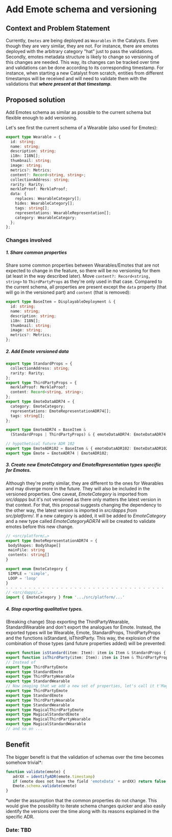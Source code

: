 # Add Emote schema and versioning

## Context and Problem Statement

Currently, `Emotes` are being deployed as `Wearables` in the Catalysts. Even though they are very similar, they are not. For instance, there are emotes deployed with the arbitrary category "hat" just to pass the validations.
Secondly, emotes metadata structure is likely to change so versioning of this changes are needed. This way, its changes can be tracked over time and validations can be done according to its corresponding timestamp. For instance, when starting a new Catalyst from scratch, entities from different timestamps will be received and will need to validate them with the validations that **_where present at that timestamp_**.

## Proposed solution

Add Emotes schema as similar as possible to the current schema but flexible enough to add versioning.

Let's see first the current schema of a Wearable (also used for Emotes):

```typescript
export type Wearable = {
  id: string;
  name: string;
  description: string;
  i18n: I18N[];
  thumbnail: string;
  image: string;
  metrics?: Metrics;
  content?: Record<string, string>;
  collectionAddress: string;
  rarity: Rarity;
  merkleProof: MerkleProof;
  data: {
    replaces: WearableCategory[];
    hides: WearableCategory[];
    tags: string[];
    representations: WearableRepresentation[];
    category: WearableCategory;
  };
};
```

### Changes involved

##### 1. Share common properties

Share some common properties between Wearables/Emotes that are not expected to change in the feature, so there will be no versioning for them (at least in the way described later). Move `content?: Record<string, string>` to `ThirdPartyProps` as they're only used in that case. Compared to the current schema, all properties are present except the `data` property (that will go in the versioned part) and `content` (that is removed):

```typescript
export type BaseItem = DisplayableDeployment & {
  id: string;
  name: string;
  description: string;
  i18n: I18N[];
  thumbnail: string;
  image: string;
  metrics?: Metrics;
};
```

##### 2. Add Emote versioned data

```typescript
export type StandardProps = {
  collectionAddress: string;
  rarity: Rarity;
};
export type ThirdPartyProps = {
  merkleProof: MerkleProof;
  content: Record<string, string>;
};
export type EmoteDataADR74 = {
  category: EmoteCategory;
  representations: EmoteRepresentationADR74[];
  tags: string[];
};

export type EmoteADR74 = BaseItem &
  (StandardProps | ThirdPartyProps) & { emoteDataADR74: EmoteDataADR74 };

// hypothetical future ADR 102
export type EmoteADR102 = BaseItem & { emoteDataADR102: EmoteDataADR102 };
export type Emote = EmoteADR74 | EmoteADR102;
```

##### 3. Create new EmoteCategory and EmoteRepresentation types specific for Emotes.

Although they're pretty similar, they are different to the ones for Wearables and may diverge more in the future. They will also be included in the versioned properties.
One caveat, _EmoteCategory_ is imported from _src/dapps_ but it's not versioned as there only matters the latest version in that context. For that, this proposal suggests changing the dependency to the other way, the latest version is imported in _src/dapps from src/platform/_.
If a new category is added, it will be added to _EmoteCategory_ and a new type called _EmoteCategoryADR74_ will be created to validate emotes before this new change.

```typescript
// <src/platform/…>
export type EmoteRepresentationADR74 = {
 bodyShapes: BodyShape[]
 mainFile: string
 contents: string[]
}

export enum EmoteCategory {
 SIMPLE = 'simple',
 LOOP = 'loop'
}
- - - - - - - - - - - - - - - - - - - - - - - - - - - - - - - - - - - - - - - - - - - - - - - - - - - - - - - - - - - -
// <src/dapps/…>
import { EmoteCategory } from '.../src/platform/...'
```

##### 4. Stop exporting qualitative types.

(Breaking change) Stop exporting the ThirdPartyWearable, StandardWearable and don't export the analogues for Emote. Instead, the exported types will be Wearable, Emote, StandardProps, ThirdPartyProps and the functions isStandard, isThirdParty. This way, the explosion of the combination of those types (and future properties added) will be prevented:

```typescript
export function isStandard(item: Item): item is Item & StandardProps {. . .}
export function isThirdParty(item: Item): item is Item & ThirdPartyProps {. . .}
// Instead of
export type ThirdPartyEmote
export type StandardEmote
export type ThirdPartyWearable
export type StandardWearable
// Now imaging that we add a new set of properties, let's call it t'Magical' that is combinable with the others:
export type ThirdPartyEmote
export type StandardEmote
export type ThirdPartyWearable
export type StandardWearable
export type MagicalThirdPartyEmote
export type MagicalStandardEmote
export type MagicalThirdPartyWearable
export type MagicalStandardWearable
// and so on ...
```

## Benefit

The bigger benefit is that the validation of schemas over the time becomes somehow trivial\*:

```typescript
function validate(emote) {
   adrXX = identifyADR(emote.timestamp)
   if (emote does not have the field 'emoteData' + ardXX) return false
   Emote.schema.validate(emote)
}
```

\*under the assumption that the common properties do not change.
This would give the possibility to iterate schema changes quicker and also easily identify the versions over the time along with its reasons explained in the specific ADR.

### Date: TBD
